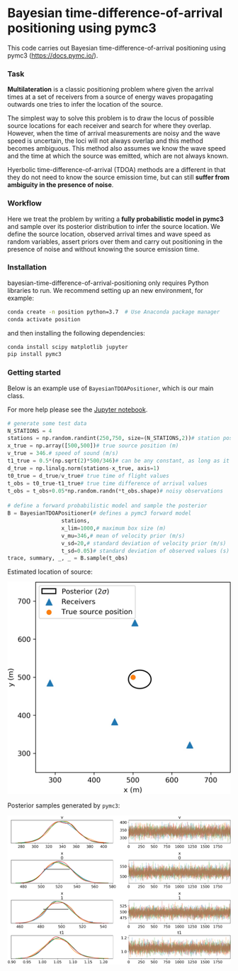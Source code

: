 # Bayesian time-difference-of-arrival positioning using pymc3

This code carries out Bayesian time-difference-of-arrival positioning using pymc3 (https://docs.pymc.io/).

### Task

**Multilateration** is a classic positioning problem where given the arrival times at a set of receivers from a source of energy waves propagating outwards one tries to infer the location of the source.

The simplest way to solve this problem is to draw the locus of possible source locations for each receiver and search for where they overlap. However, when the time of arrival measurements are noisy and the wave speed is uncertain, the loci will not always overlap and this method becomes ambiguous. This method also assumes we know the wave speed and the time at which the source was emitted, which are not always known. 

Hyerbolic time-difference-of-arrival (TDOA) methods are a different in that they do not need to know the source emission time, but can still **suffer from ambiguity in the presence of noise**.

### Workflow

Here we treat the problem by writing a **fully probabilistic model in pymc3** and sample over its posterior distribution to infer the source location. We define the source location, observed arrival times and wave speed as random variables, assert priors over them and carry out positioning in the presence of noise and without knowing the source emission time.

### Installation

bayesian-time-difference-of-arrival-positioning only requires Python libraries to run. We recommend setting up an new environment, for example:
```bash
conda create -n position python=3.7  # Use Anaconda package manager
conda activate position
```
and then installing the following dependencies:
```bash
conda install scipy matplotlib jupyter
pip install pymc3
```

### Getting started

Below is an example use of `BayesianTDOAPositioner`, which is our main class.

For more help please see the [Jupyter notebook](https://github.com/benmoseley/bayesian-time-difference-of-arrival-positioning/blob/master/Bayesian%20time-difference-of-arrival%20positioning%20with%20pymc3.ipynb).

```python
# generate some test data
N_STATIONS = 4
stations = np.random.randint(250,750, size=(N_STATIONS,2))# station positions (m)
x_true = np.array([500,500])# true source position (m)
v_true = 346.# speed of sound (m/s)
t1_true = 0.5*(np.sqrt(2)*500/346)# can be any constant, as long as it is within the uniform distribution prior on t1
d_true = np.linalg.norm(stations-x_true, axis=1)
t0_true = d_true/v_true# true time of flight values
t_obs = t0_true-t1_true# true time difference of arrival values
t_obs = t_obs+0.05*np.random.randn(*t_obs.shape)# noisy observations

# define a forward probabilistic model and sample the posterior
B = BayesianTDOAPositioner(# defines a pymc3 forward model
                 stations,
                 x_lim=1000,# maximum box size (m)
                 v_mu=346,# mean of velocity prior (m/s)
                 v_sd=20,# standard deviation of velocity prior (m/s)
                 t_sd=0.05)# standard deviation of observed values (s)
trace, summary, _, _ = B.sample(t_obs)
```

Estimated location of source:

<img src="figures/bayes_positioner_result2.jpg" width="600"><!---include "" for proper github rendering-->

Posterior samples generated by `pymc3`:

<img src="figures/bayes_positioner_result1.jpg" width="600"><!---include "" for proper github rendering-->
